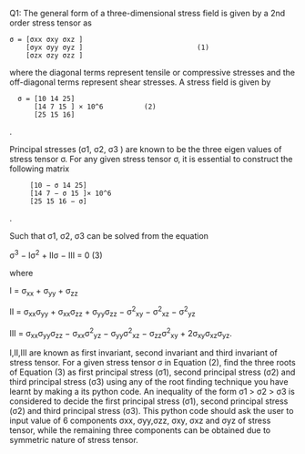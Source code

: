Q1: The general form of a three-dimensional stress field is given by a 2nd order stress tensor as

    σ = [σxx σxy σxz ]
        [σyx σyy σyz ]                            (1)
        [σzx σzy σzz ]

where the diagonal terms represent tensile or compressive stresses and the off-diagonal terms represent
shear stresses. A stress field is given by
      
      σ = [10 14 25]
          [14 7 15 ] × 10^6          (2)  
          [25 15 16] 
.


Principal stresses (σ1, σ2, σ3 ) are known to be the three eigen values of stress tensor σ. For any given
stress tensor σ, it is essential to construct the following matrix

         [10 − σ 14 25]
         [14 7 − σ 15 ]× 10^6
         [25 15 16 − σ] 
.

Such that σ1, σ2, σ3 can be solved from the equation

σ<sup>3</sup> − Iσ<sup>2</sup> + IIσ − III = 0                 (3)

where

I = σ<sub>xx</sub> + σ<sub>yy</sub> + σ<sub>zz</sub>

II = σ<sub>xx</sub>σ<sub>yy</sub> + σ<sub>xx</sub>σ<sub>zz</sub> + σ<sub>yy</sub>σ<sub>zz</sub> − σ<sup>2</sup><sub>xy</sub> − σ<sup>2</sup><sub>xz</sub> − σ<sup>2</sup><sub>yz</sub>

III = σ<sub>xx</sub>σ<sub>yy</sub>σ<sub>zz</sub> − σ<sub>xx</sub>σ<sup>2</sup><sub>yz</sub> − σ<sub>yy</sub>σ<sup>2</sup><sub>xz</sub> − σ<sub>zz</sub>σ<sup>2</sup><sub>xy</sub> + 2σ<sub>xy</sub>σ<sub>xz</sub>σ<sub>yz</sub>.

I,II,III are known as first invariant, second invariant and third invariant of stress tensor. For a given
stress tensor σ in Equation (2), find the three roots of Equation (3) as first principal stress (σ1), second
principal stress (σ2) and third principal stress (σ3) using any of the root finding technique you have
learnt by making a its python code. An inequality of the form σ1 > σ2 > σ3 is considered to decide the
first principal stress (σ1), second principal stress (σ2) and third principal stress (σ3). This python code
should ask the user to input value of 6 components σxx, σyy,σzz, σxy, σxz and σyz of stress tensor, while
the remaining three components can be obtained due to symmetric nature of stress tensor.
